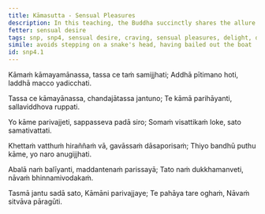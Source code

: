 ```yaml
---
title: Kāmasutta - Sensual Pleasures
description: In this teaching, the Buddha succinctly shares the allure and the drawbacks of desiring sensual pleasures.
fetter: sensual desire
tags: snp, snp4, sensual desire, craving, sensual pleasures, delight, dart, tranquility, mindfulness, entanglement, possessions, insecurity, far shore
simile: avoids stepping on a snake's head, having bailed out the boat
id: snp4.1
---
```


Kāmaṁ kāmayamānassa,
tassa ce taṁ samijjhati;
Addhā pītimano hoti,
laddhā macco yadicchati.

Tassa ce kāmayānassa,
chandajātassa jantuno;
Te kāmā parihāyanti,
sallaviddhova ruppati.

Yo kāme parivajjeti,
sappasseva padā siro;
Somaṁ visattikaṁ loke,
sato samativattati.

Khettaṁ vatthuṁ hiraññaṁ vā,
gavāssaṁ dāsaporisaṁ;
Thiyo bandhū puthu kāme,
yo naro anugijjhati.

Abalā naṁ balīyanti,
maddantenaṁ parissayā;
Tato naṁ dukkhamanveti,
nāvaṁ bhinnamivodakaṁ.

Tasmā jantu sadā sato,
Kāmāni parivajjaye;
Te pahāya tare oghaṁ,
Nāvaṁ sitvāva pāragūti.
